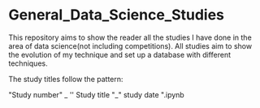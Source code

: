 # General_Data_Science_Studies

This repository aims to show the reader all the studies I have done in the area of ​data science(not including competitions). All studies aim to show the evolution of my technique and set up a database with different techniques.

The study titles follow the pattern:

"Study number" _ '' Study title "_" study date ".ipynb
